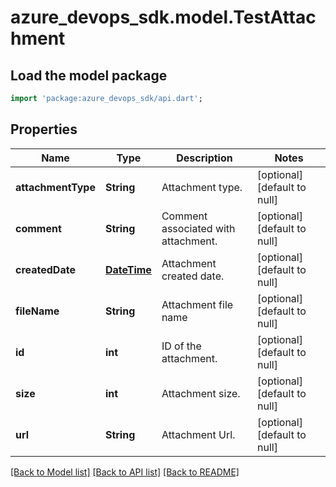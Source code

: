 # azure_devops_sdk.model.TestAttachment

## Load the model package
```dart
import 'package:azure_devops_sdk/api.dart';
```

## Properties
Name | Type | Description | Notes
------------ | ------------- | ------------- | -------------
**attachmentType** | **String** | Attachment type. | [optional] [default to null]
**comment** | **String** | Comment associated with attachment. | [optional] [default to null]
**createdDate** | [**DateTime**](DateTime.md) | Attachment created date. | [optional] [default to null]
**fileName** | **String** | Attachment file name | [optional] [default to null]
**id** | **int** | ID of the attachment. | [optional] [default to null]
**size** | **int** | Attachment size. | [optional] [default to null]
**url** | **String** | Attachment Url. | [optional] [default to null]

[[Back to Model list]](../README.md#documentation-for-models) [[Back to API list]](../README.md#documentation-for-api-endpoints) [[Back to README]](../README.md)


